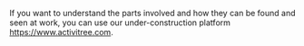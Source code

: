 If you want to understand the parts involved and how they can be found and seen at work, you can use our under-construction platform https://www.activitree.com.

